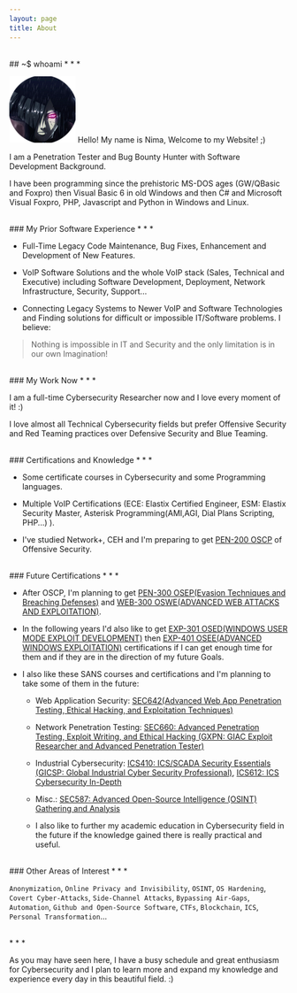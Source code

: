 ```yaml
---
layout: page
title: About
---
```


<br>
## ~$ whoami
* * *

![](/assets/ninja1.png) Hello! My name is Nima, Welcome to my Website! ;)

I am a Penetration Tester and Bug Bounty Hunter with Software Development Background.

I have been programming since the prehistoric MS-DOS ages (GW/QBasic and Foxpro) then Visual Basic 6 in old Windows and then C# and Microsoft Visual Foxpro, PHP, Javascript and Python in Windows and Linux.

<br>
### My Prior Software Experience
* * *

* Full-Time Legacy Code Maintenance, Bug Fixes, Enhancement and Development of New Features.

* VoIP Software Solutions and the whole VoIP stack (Sales, Technical and Executive) including Software Development, Deployment, Network Infrastructure, Security, Support...

* Connecting Legacy Systems to Newer VoIP and Software Technologies and Finding solutions for difficult or impossible IT/Software problems. I believe:

> Nothing is impossible in IT and Security and the only limitation is in our own Imagination!

<br>
### My Work Now
* * *

I am a full-time Cybersecurity Researcher now and I love every moment of it! :)

I love almost all Technical Cybersecurity fields but prefer Offensive Security and Red Teaming practices over Defensive Security and Blue Teaming.

<br>
### Certifications and Knowledge
* * *

* Some certificate courses in Cybersecurity and some Programming languages.

* Multiple VoIP Certifications (ECE: Elastix Certified Engineer, ESM: Elastix Security Master, Asterisk Programming(AMI,AGI, Dial Plans Scripting, PHP...) ).

* I've studied Network+, CEH and I'm preparing to get [PEN-200 OSCP](https://www.offensive-security.com/pwk-oscp/) of Offensive Security.

<br>
### Future Certifications
* * *

- After OSCP, I'm planning to get [PEN-300 OSEP(Evasion Techniques and Breaching Defenses)](https://www.offensive-security.com/pen300-osep/) and [WEB-300 OSWE(ADVANCED WEB ATTACKS AND EXPLOITATION)](https://www.offensive-security.com/awae-oswe/).

- In the following years I'd also like to get [EXP-301 OSED(WINDOWS USER MODE EXPLOIT DEVELOPMENT)](https://www.offensive-security.com/exp301-osed/) then [EXP-401 OSEE(ADVANCED WINDOWS EXPLOITATION)](https://www.offensive-security.com/awe-osee/) certifications if I can get enough time for them and if they are in the direction of my future Goals.

- I also like these SANS courses and certifications and I'm planning to take some of them in the future:

  - Web Application Security: [SEC642(Advanced Web App Penetration Testing, Ethical Hacking, and Exploitation Techniques)](https://www.sans.org/cyber-security-courses/advanced-web-app-penetration-testing-ethical-hacking/)

  - Network Penetration Testing: [SEC660: Advanced Penetration Testing, Exploit Writing, and Ethical Hacking (GXPN: GIAC Exploit Researcher and Advanced Penetration Tester)](https://www.sans.org/cyber-security-courses/advanced-penetration-testing-exploits-ethical-hacking/)

  - Industrial Cybersecurity: [ICS410: ICS/SCADA Security Essentials (GICSP: Global Industrial Cyber Security Professional)](https://www.sans.org/cyber-security-courses/ics-scada-cyber-security-essentials/), [ICS612: ICS Cybersecurity In-Depth](https://www.sans.org/cyber-security-courses/ics-cyber-security-in-depth/)

  - Misc.: [SEC587: Advanced Open-Source Intelligence (OSINT) Gathering and Analysis](https://www.sans.org/cyber-security-courses/advanced-open-source-intelligence-gathering-analysis/)

  - I also like to further my academic education in Cybersecurity field in the future if the knowledge gained there is really practical and useful.

<br>
### Other Areas of Interest
* * *

`Anonymization`, `Online Privacy and Invisibility`, `OSINT`, `OS Hardening`, `Covert Cyber-Attacks`, `Side-Channel Attacks`, `Bypassing Air-Gaps`, `Automation`, `Github and Open-Source Software`, `CTFs`, `Blockchain`, `ICS`, `Personal Transformation`...

<br>
* * *

As you may have seen here, I have a busy schedule and great enthusiasm for Cybersecurity and I plan to learn more and expand my knowledge and experience every day in this beautiful field. :)

